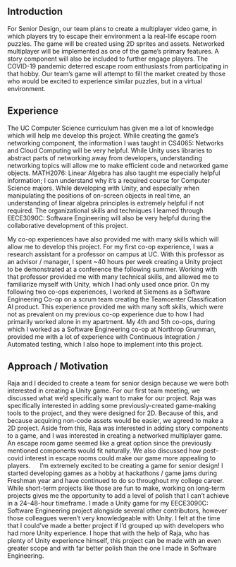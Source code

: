 ## Introduction
For Senior Design, our team plans to create a multiplayer video game, in which players try to escape their environment a la real-life escape room puzzles. The game will be created using 2D sprites and assets. Networked multiplayer will be implemented as one of the game’s primary features. A story component will also be included to further engage players. The COVID-19 pandemic deterred escape room enthusiasts from participating in that hobby. Our team’s game will attempt to fill the market created by those who would be excited to experience similar puzzles, but in a virtual environment.

## Experience
The UC Computer Science curriculum has given me a lot of knowledge which will help me develop this project. While creating the game’s networking component, the information I was taught in CS4065: Networks and Cloud Computing will be very helpful. While Unity uses libraries to abstract parts of networking away from developers, understanding networking topics will allow me to make efficient code and networked game objects. MATH2076: Linear Algebra has also taught me especially helpful information; I can understand why it’s a required course for Computer Science majors. While developing with Unity, and especially when manipulating the positions of on-screen objects in real time, an understanding of linear algebra principles is extremely helpful if not required. The organizational skills and techniques I learned through EECE3090C: Software Engineering will also be very helpful during the collaborative development of this project.

My co-op experiences have also provided me with many skills which will allow me to develop this project. For my first co-op experience, I was a research assistant for a professor on campus at UC. With this professor as an advisor / manager, I spent ~40 hours per week creating a Unity project to be demonstrated at a conference the following summer. Working with that professor provided me with many technical skills, and allowed me to familiarize myself with Unity, which I had only used once prior. On my following two co-ops experiences, I worked at Siemens as a Software Engineering Co-op on a scrum team creating the Teamcenter Classification AI product. This experience provided me with many soft skills, which were not as prevalent on my previous co-op experience due to how I had primarily worked alone in my apartment. My 4th and 5th co-ops, during which I worked as a Software Engineering co-op at Northrop Grumman, provided me with a lot of experience with Continuous Integration / Automated testing, which I also hope to implement into this project.

## Approach / Motivation
Raja and I decided to create a team for senior design because we were both interested in creating a Unity game. For our first team meeting, we discussed what we’d specifically want to make for our project. Raja was specifically interested in adding some previously-created game-making tools to the project, and they were designed for 2D. Because of this, and because acquiring non-code assets would be easier, we agreed to make a 2D project. Aside from this, Raja was interested in adding story components to a game, and I was interested in creating a networked multiplayer game. An escape room game seemed like a great option since the previously mentioned components would fit naturally. We also discussed how post-covid interest in escape rooms could make our game more appealing to players. 
 
I’m extremely excited to be creating a game for senior design! I started developing games as a hobby at hackathons / game jams during Freshman year and have continued to do so throughout my college career. While short-term projects like those are fun to make, working on long-term projects gives me the opportunity to add a level of polish that I can’t achieve in a 24–48-hour timeframe. I made a Unity game for my EECE3090C: Software Engineering project alongside several other contributors, however those colleagues weren’t very knowledgeable with Unity. I felt at the time that I could’ve made a better project if I’d grouped up with developers who had more Unity experience. I hope that with the help of Raja, who has plenty of Unity experience himself, this project can be made with an even greater scope and with far better polish than the one I made in Software Engineering. 
